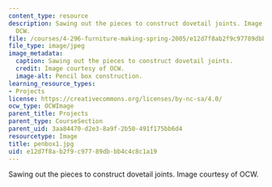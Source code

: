 ```yaml
---
content_type: resource
description: Sawing out the pieces to construct dovetail joints. Image courtesy of
  OCW.
file: /courses/4-296-furniture-making-spring-2005/e12d7f8ab2f9c97789dbbb4c4c8c1a19_penbox1.jpg
file_type: image/jpeg
image_metadata:
  caption: Sawing out the pieces to construct dovetail joints.
  credit: Image courtesy of OCW.
  image-alt: Pencil box construction.
learning_resource_types:
- Projects
license: https://creativecommons.org/licenses/by-nc-sa/4.0/
ocw_type: OCWImage
parent_title: Projects
parent_type: CourseSection
parent_uid: 3aa84470-d2e3-8a9f-2b50-491f175bb6d4
resourcetype: Image
title: penbox1.jpg
uid: e12d7f8a-b2f9-c977-89db-bb4c4c8c1a19
---
```

Sawing out the pieces to construct dovetail joints. Image courtesy of OCW.